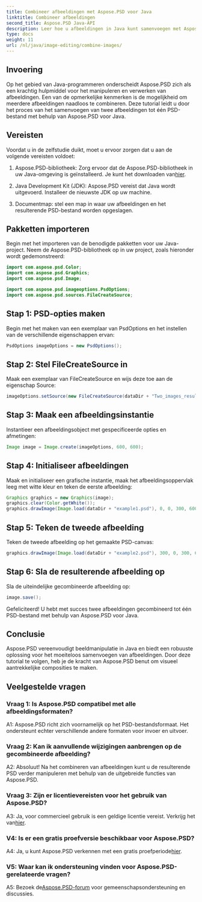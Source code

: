 ```yaml
---
title: Combineer afbeeldingen met Aspose.PSD voor Java
linktitle: Combineer afbeeldingen
second_title: Aspose.PSD Java-API
description: Leer hoe u afbeeldingen in Java kunt samenvoegen met Aspose.PSD. Volg onze stapsgewijze handleiding voor een naadloze beeldcombinatie.
type: docs
weight: 11
url: /nl/java/image-editing/combine-images/
---
```

## Invoering

Op het gebied van Java-programmeren onderscheidt Aspose.PSD zich als een krachtig hulpmiddel voor het manipuleren en verwerken van afbeeldingen. Een van de opmerkelijke kenmerken is de mogelijkheid om meerdere afbeeldingen naadloos te combineren. Deze tutorial leidt u door het proces van het samenvoegen van twee afbeeldingen tot één PSD-bestand met behulp van Aspose.PSD voor Java.

## Vereisten

Voordat u in de zelfstudie duikt, moet u ervoor zorgen dat u aan de volgende vereisten voldoet:

1.  Aspose.PSD-bibliotheek: Zorg ervoor dat de Aspose.PSD-bibliotheek in uw Java-omgeving is geïnstalleerd. Je kunt het downloaden van[hier](https://releases.aspose.com/psd/java/).

2. Java Development Kit (JDK): Aspose.PSD vereist dat Java wordt uitgevoerd. Installeer de nieuwste JDK op uw machine.

3. Documentmap: stel een map in waar uw afbeeldingen en het resulterende PSD-bestand worden opgeslagen.

## Pakketten importeren

Begin met het importeren van de benodigde pakketten voor uw Java-project. Neem de Aspose.PSD-bibliotheek op in uw project, zoals hieronder wordt gedemonstreerd:

```java
import com.aspose.psd.Color;
import com.aspose.psd.Graphics;
import com.aspose.psd.Image;

import com.aspose.psd.imageoptions.PsdOptions;
import com.aspose.psd.sources.FileCreateSource;
```

## Stap 1: PSD-opties maken

Begin met het maken van een exemplaar van PsdOptions en het instellen van de verschillende eigenschappen ervan:

```java
PsdOptions imageOptions = new PsdOptions();
```

## Stap 2: Stel FileCreateSource in

Maak een exemplaar van FileCreateSource en wijs deze toe aan de eigenschap Source:

```java
imageOptions.setSource(new FileCreateSource(dataDir + "Two_images_result_out.psd", false));
```

## Stap 3: Maak een afbeeldingsinstantie

Instantieer een afbeeldingsobject met gespecificeerde opties en afmetingen:

```java
Image image = Image.create(imageOptions, 600, 600);
```

## Stap 4: Initialiseer afbeeldingen

Maak en initialiseer een grafische instantie, maak het afbeeldingsoppervlak leeg met witte kleur en teken de eerste afbeelding:

```java
Graphics graphics = new Graphics(image);
graphics.clear(Color.getWhite());
graphics.drawImage(Image.load(dataDir + "example1.psd"), 0, 0, 300, 600);
```

## Stap 5: Teken de tweede afbeelding

Teken de tweede afbeelding op het gemaakte PSD-canvas:

```java
graphics.drawImage(Image.load(dataDir + "example2.psd"), 300, 0, 300, 600);
```

## Stap 6: Sla de resulterende afbeelding op

Sla de uiteindelijke gecombineerde afbeelding op:

```java
image.save();
```

Gefeliciteerd! U hebt met succes twee afbeeldingen gecombineerd tot één PSD-bestand met behulp van Aspose.PSD voor Java.

## Conclusie

Aspose.PSD vereenvoudigt beeldmanipulatie in Java en biedt een robuuste oplossing voor het moeiteloos samenvoegen van afbeeldingen. Door deze tutorial te volgen, heb je de kracht van Aspose.PSD benut om visueel aantrekkelijke composities te maken.

## Veelgestelde vragen

### Vraag 1: Is Aspose.PSD compatibel met alle afbeeldingsformaten?

A1: Aspose.PSD richt zich voornamelijk op het PSD-bestandsformaat. Het ondersteunt echter verschillende andere formaten voor invoer en uitvoer.

### Vraag 2: Kan ik aanvullende wijzigingen aanbrengen op de gecombineerde afbeelding?

A2: Absoluut! Na het combineren van afbeeldingen kunt u de resulterende PSD verder manipuleren met behulp van de uitgebreide functies van Aspose.PSD.

### Vraag 3: Zijn er licentievereisten voor het gebruik van Aspose.PSD?

 A3: Ja, voor commercieel gebruik is een geldige licentie vereist. Verkrijg het van[hier](https://purchase.aspose.com/buy).

### V4: Is er een gratis proefversie beschikbaar voor Aspose.PSD?

 A4: Ja, u kunt Aspose.PSD verkennen met een gratis proefperiode[hier](https://releases.aspose.com/).

### V5: Waar kan ik ondersteuning vinden voor Aspose.PSD-gerelateerde vragen?

 A5: Bezoek de[Aspose.PSD-forum](https://forum.aspose.com/c/psd/34) voor gemeenschapsondersteuning en discussies.